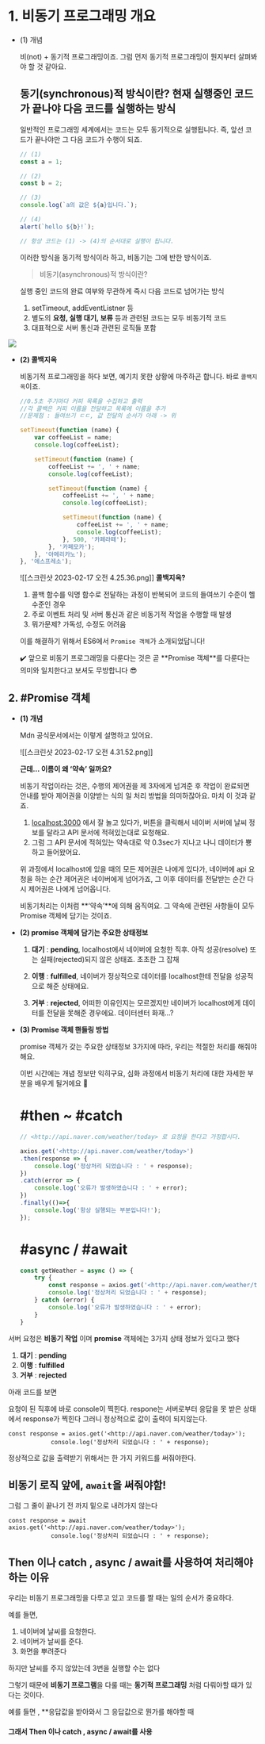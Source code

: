
# 1. 비동기 프로그래밍 개요

-   (1) 개념
    
    비(not) + 동기적 프로그래밍이죠. 그럼 먼저 동기적 프로그래밍이 뭔지부터 살펴봐야 할 것 같아요.
    
    ## **동기(synchronous)적 방식이란?** 현재 실행중인 코드가 끝나야 다음 코드를 실행하는 방식
    
    일반적인 프로그래밍 세계에서는 코드는 모두 동기적으로 실행됩니다. 즉, 앞선 코드가 끝나야만 그 다음 코드가 수행이 되죠.
    
    ```jsx
    // (1)
    const a = 1;
    
    // (2)
    const b = 2;
    
    // (3)
    console.log(`a의 값은 ${a}입니다.`);
    
    // (4)
    alert(`hello ${b}!`);
    
    // 항상 코드는 (1) -> (4)의 순서대로 실행이 됩니다.
    ```
    
    이러한 방식을 동기적 방식이라 하고, 비동기는 그에 반한 방식이죠.
    
    > 비동기(asynchronous)적 방식이란?
    
    실행 중인 코드의 완료 여부와 무관하게 즉시 다음 코드로 넘어가는 방식
    
    1.  setTimeout, addEventListner 등
    2.  별도의 **요청, 실행 대기, 보류** 등과 관련된 코드는 모두 비동기적 코드
    3.  대표적으로 서버 통신과 관련된 로직들 포함
    
  
![](https://i.imgur.com/8SnqyfQ.png)

    
-   **(2) 콜백지옥**
    
    비동기적 프로그래밍을 하다 보면, 예기치 못한 상황에 마주하곤 합니다. 바로 `콜백지옥`이죠.
    
    ```jsx
    //0.5초 주기마다 커피 목록을 수집하고 출력
    //각 콜백은 커피 이름을 전달하고 목록에 이름을 추가
    //문제점 : 들여쓰기 ㄷㄷ, 값 전달의 순서가 아래 -> 위
    
    setTimeout(function (name) {
    	var coffeeList = name;
    	console.log(coffeeList);
    
    	setTimeout(function (name) {
    		coffeeList += ', ' + name;
    		console.log(coffeeList);
    
    		setTimeout(function (name) {
    			coffeeList += ', ' + name;
    			console.log(coffeeList);
    
    			setTimeout(function (name) {
    				coffeeList += ', ' + name;
    				console.log(coffeeList);
    			}, 500, '카페라떼');
    		}, '카페모카');
    	}, '아메리카노');
    }, '에스프레소');
    ```
 
    ![[스크린샷 2023-02-17 오전 4.25.36.png]]
    **콜백지옥?**
    
    1.  콜백 함수를 익명 함수로 전달하는 과정이 반복되어 코드의 들여쓰기 수준이 헬 수준인 경우
    2.  주로 이벤트 처리 및 서버 통신과 같은 비동기적 작업을 수행할 때 발생
    3.  뭐가문제? 가독성, 수정도 어려움
    
    이를 해결하기 위해서 ES6에서 `Promise 객체`가 소개되었답니다!
    
    <aside> ✔️ 앞으로 비동기 프로그래밍을 다룬다는 것은 곧 **Promise 객체**를 다룬다는 의미와 일치한다고 보셔도 무방합니다 😎
    
    </aside>
    

## 2. #Promise 객체

-   **(1) 개념**
    
    Mdn 공식문서에서는 이렇게 설명하고 있어요.
    
    ![[스크린샷 2023-02-17 오전 4.31.52.png]]
   
    **근데… 이름이 왜 ‘약속’ 일까요?**
    
    비동기 작업이라는 것은, 수행의 제어권을 제 3자에게 넘겨준 후 작업이 완료되면 안내를 받아 제어권을 이양받는 식의 일 처리 방법을 의미하잖아요. 마치 이 것과 같죠.
    
    1.  [localhost:3000](http://localhost:3000) 에서 잘 놀고 있다가, 버튼을 클릭해서 네이버 서버에 날씨 정보를 달라고 API 문서에 적혀있는대로 요청해요.
    2.  그럼 그 API 문서에 적혀있는 약속대로 약 0.3sec가 지나고 나니 데이터가 뿅 하고 들어왔어요.
    
    위 과정에서 localhost에 있을 때의 모든 제어권은 나에게 있다가, 네이버에 api 요청을 하는 순간 제어권은 네이버에게 넘어가죠, 그 이후 데이터를 전달받는 순간 다시 제어권은 나에게 넘어옵니다.
    
    비동기처리는 이처럼 **‘약속’**에 의해 움직여요. 그 약속에 관련된 사항들이 모두 Promise 객체에 담기는 것이죠.
    
-   **(2) promise 객체에 담기는 주요한 상태정보**
    
    1.  **대기** : **pending**, localhost에서 네이버에 요청한 직후. 아직 성공(resolve) 또는 실패(rejected)되지 않은 상태죠. 초초한 그 잡채
        
    2.  **이행** : **fulfilled**, 네이버가 정상적으로 데이터를 localhost한테 전달을 성공적으로 해준 상태에요.
        
    3.  **거부** : **rejected**, 어떠한 이유인지는 모르겠지만 네이버가 localhost에게 데이터를 전달을 못해준 경우에요. 데이터센터 화재…?
        
-   **(3) Promise 객체 핸들링 방법**
    
    promise 객체가 갖는 주요한 상태정보 3가지에 따라, 우리는 적절한 처리를 해줘야 해요.
    
    이번 시간에는 개념 정보만 익히구요, 심화 과정에서 비동기 처리에 대한 자세한 부분을 배우게 될거에요 🙂
    
    # #then ~ #catch
    
    ```jsx
    // <http://api.naver.com/weather/today> 로 요청을 한다고 가정합시다.
    
    axios.get('<http://api.naver.com/weather/today>')
    .then(response => {
    	console.log('정상처리 되었습니다 : ' + response);
    })
    .catch(error => {
    	console.log('오류가 발생하였습니다 : ' + error);
    })
    .finally(()=>{
    	console.log('항상 실행되는 부분입니다!');
    });
    ```
    
    # #async / #await
    
    ```jsx
    const getWeather = async () => {
    	try {
    		const response = axios.get('<http://api.naver.com/weather/today>');
    		console.log('정상처리 되었습니다 : ' + response);
    	} catch (error) {
    		console.log('오류가 발생하였습니다 : ' + error);
    	}
    }
    ```

서버 요청은 **비동기 작업** 이며 **promise** 객체에는 3가지 상태 정보가 있다고 했다

1.  **대기** : **pending**
3.  **이행** : **fulfilled**
4. **거부** : **rejected**

아래 코드를 보면

요청이 된 직후에 바로 console이 찍힌다. respone는 서버로부터 응답을 못 받은 상태에서 response가 찍힌다
그러니 정상적으로 값이 출력이 되지않는다.
``` JSX
const response = axios.get('<http://api.naver.com/weather/today>');
    		console.log('정상처리 되었습니다 : ' + response);
```


정상적으로 값을 출력받기 위해서는 한 가지 키워드를 써줘야한다. 
## 비동기 로직 앞에,  ``await``을 써줘야함!
그럼 그 줄이 끝나기 전 까지 밑으로 내려가지 않는다
``` JSX
const response = await axios.get('<http://api.naver.com/weather/today>');
    		console.log('정상처리 되었습니다 : ' + response);
```


## Then 이나  catch ,  async / await를 사용하여 처리해야하는 이유

우리는 비동기 프로그래밍을 다루고 있고 코드를 짤 때는 일의 순서가 중요하다.

예를 들면, 

1. 네이버에 날씨를 요청한다. 
2. 네이버가 날씨를 준다. 
3. 화면을 뿌려준다 

하지만 날씨를 주지 않았는데 3번을 실행할 수는 없다

그렇기 때문에 **비동기 프로그램**을 다룰 때는 **동기적 프로그래밍** 처럼 다뤄야할 떄가 있다는 것이다.

예를 들면 , **응답값을 받아와서 그 응답값으로 뭔가를 해야할 때 

#### 그래서  **Then 이나  catch ,  async / await**를 사용

